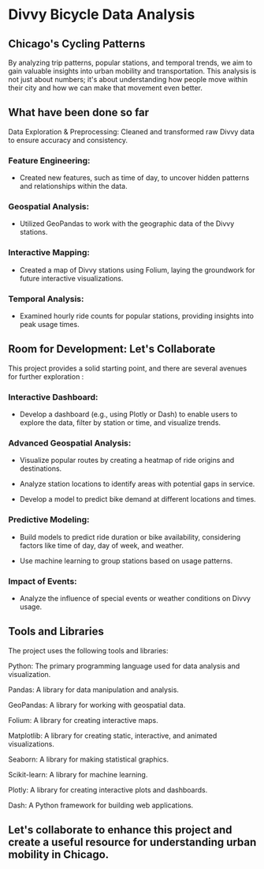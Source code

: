 # Divvy Bicycle Data Analysis
## Chicago's Cycling Patterns
By analyzing trip patterns, popular stations, and temporal trends, we aim to gain valuable insights into urban mobility and transportation. This analysis is not just about numbers; it's about understanding how people move within their city and how we can make that movement even better.

## What have been done so far
Data Exploration & Preprocessing: 
Cleaned and transformed raw Divvy data to ensure accuracy and consistency.

### Feature Engineering: 
* Created new features, such as time of day, to uncover hidden patterns and relationships within the data.

### Geospatial Analysis:
* Utilized GeoPandas to work with the geographic data of the Divvy stations.

### Interactive Mapping: 
* Created a map of Divvy stations using Folium, laying the groundwork for future interactive visualizations.

### Temporal Analysis: 
* Examined hourly ride counts for popular stations, providing insights into peak usage times.

## Room for Development: Let's Collaborate
This project provides a solid starting point, and there are several avenues for further exploration :

### Interactive Dashboard: 
* Develop a dashboard (e.g., using Plotly or Dash) to enable users to explore the data, filter by station or time, and visualize trends.

### Advanced Geospatial Analysis:

* Visualize popular routes by creating a heatmap of ride origins and destinations.

* Analyze station locations to identify areas with potential gaps in service.

* Develop a model to predict bike demand at different locations and times.

### Predictive Modeling:

* Build models to predict ride duration or bike availability, considering factors like time of day, day of week, and weather.

* Use machine learning to group stations based on usage patterns.


### Impact of Events:
* Analyze the influence of special events or weather conditions on Divvy usage.

## Tools and Libraries
The project uses the following tools and libraries:

Python: The primary programming language used for data analysis and visualization.

Pandas: A library for data manipulation and analysis.

GeoPandas: A library for working with geospatial data.

Folium: A library for creating interactive maps.

Matplotlib: A library for creating static, interactive, and animated visualizations.

Seaborn: A library for making statistical graphics.

Scikit-learn: A library for machine learning.

Plotly: A library for creating interactive plots and dashboards.

Dash: A Python framework for building web applications.

## Let's collaborate to enhance this project and create a useful resource for understanding urban mobility in Chicago.
